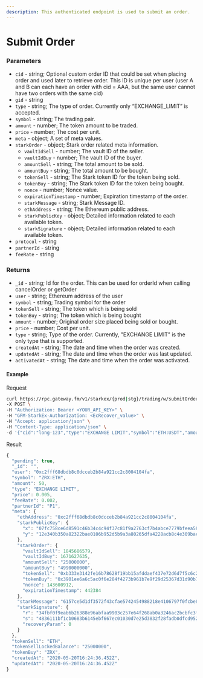 ```yaml
---
description: This authenticated endpoint is used to submit an order.
---
```

# Submit Order

### **Parameters**
* `cid` - string; Optional custom order ID that could be set when placing order and used later to retrieve order. This ID is unique per user (user A and B can each have an order with cid = AAA, but the same user cannot have two orders with the same cid)
* `gid` - string
* `type` - string; The type of order. Currently only “EXCHANGE_LIMIT” is accepted.
* `symbol` - string; The trading pair.
* `amount` - number; The token amount to be traded.
* `price` - number; The cost per unit.
* `meta` - object; A set of meta values.
* `starkOrder` - object; Stark order related meta information.
  * `vaultIdSell` - number; The vault ID of the seller.
  * `vaultIdBuy` - number; The vault ID of the buyer.
  * `amountSell` - string; The total amount to be sold.
  * `amountBuy` - string; The total amount to be bought.
  * `tokenSell` - string; The Stark token ID for the token being sold.   
  * `tokenBuy` - string; The Stark token ID for the token being bought.   
  * `nonce` - number; Nonce value.
  * `expirationTimestamp` - number; Expiration timestamp of the order.
  * `starkMessage` - string; Stark Message ID.
  * `ethAddress` - string; The Ethereum public address.
  * `starkPublicKey` - object; Detailed information related to each available token.
  * `starkSignature`  - object; Detailed information related to each available token.
* `protocol` - string
* `partnerId` - string
* `feeRate` - string

### **Returns**
* `_id` - string; Id for the order. This can be used for orderId when calling cancelOrder or getOrder
* `user` - string; Ethereum address of the user
* `symbol` - string; Trading symbol for the order
* `tokenSell` - string;  The token which is being sold
* `tokenBuy` - string; The token which is being bought
* `amount` - number; Original order size placed being sold or bought.
* `price` - number; Cost per unit.
* `type` - string; Type of the order. Currently, "EXCHANGE LIMIT" is the only type that is supported.
* `createdAt` - string; The date and time when the order was created.
* `updatedAt` - string; The date and time when the order was last updated.
* `activatedAt` - string; The date and time when the order was activated.

#### **Example**

Request

```bash
curl https://rpc.gateway.fm/v1/starkex/{prod|stg}/trading/w/submitOrder \
-X POST \
-H "Authorization: Bearer <YOUR_API_KEY>" \
-H "GFM-StarkEx-Authorization: <EcRecover_value>" \
-H "Accept: application/json" \
-H "Content-Type: application/json" \
-d '{"cid":"long-123","type":"EXCHANGE LIMIT","symbol":"ETH:USDT","amount":0.1,"price":1000,"meta":{"starkOrder":{"vaultIdSell":1000002,"vaultIdBuy":1000001,"amountSell":"97400000","amountBuy":"100000000000000000","tokenSell":"0x2","tokenBuy":"0x1","nonce":0,"expirationTimestamp":438947},"starkMessage":"597f31e19f2273413833ed1408edd7a2c60e9f82422852a1be7d11049be3268","ethAddress":"0x341E46a49F15785373edE443Df0220DEa6a41Bbc","starkPublicKey":{"x":"6d840e6d0ecfcbcfa83c0f704439e16c69383d93f51427feb9a4f2d21fbe075","y":"58f7ce5eb6eb5bd24f70394622b1f4d2c54ebca317a3e61bf9f349dccf166cf"},"starkSignature":{"r":"5d14357fcf8f489218de0855267c6f64bc463135debf62680ad796e63cd6d3b","s":"786ab874d91e3a5871134955fcb768914754760a0ada326af67f758f32819cf","recoveryParam":0}},"feeRate":0.1}' '
```


Result

```javascript
{
  "pending": true,
  "_id": "",
  "user": "0xc2fff68dbdb8c0dcceb2b84a921cc2c8004104fa",
  "symbol": "ZRX:ETH",
  "amount": 50,
  "type": "EXCHANGE LIMIT",
  "price": 0.005,
  "feeRate": 0.002,
  "partnerId": "P1",
  "meta": {
    "ethAddress": "0xc2fff68dbdb8c0dcceb2b84a921cc2c8004104fa",
    "starkPublicKey": {
      "x": "07fc758ce6d8591c46b34c4c94f37c81f9a2763cf7b4abce7779bfeea582a754",
      "y": "12e340b350a82322bae0106b952d5b9a3a80265dfa4228acb8c4e309bacd826"
    },
    "starkOrder": {
      "vaultIdSell": 1845686579,
      "vaultIdBuy": 1671627635,
      "amountSell": "25000000",
      "amountBuy": "4990000000",
      "tokenSell": "0xb333e3142fe16b78628f19bb15afddaef437e72d6d7f5c6c20c6801a27fba6",
      "tokenBuy": "0x3901ee6a6c5ac0f6e284f4273b961b7e9f29d25367d31d90b75820473a202f7",
      "nonce": 143600912,
      "expirationTimestamp": 442384
    },
    "starkMessage": "6157ce5d1df3572f43cfae5742454988218e4106797f0fcbe820a984215803e",
    "starkSignature": {
      "r": "34fbf0f9eab6b26388e96abfaa9903c257e64f268ab0a3246ac2bcbfc3f5154",
      "s": "4836111bf1cb0683b6145ebf667ec01030d7e25d3832f28fadb0dfcd9522b43",
      "recoveryParam": 0
    }
  },
  "tokenSell": "ETH",
  "tokenSellLockedBalance": "25000000",
  "tokenBuy": "ZRX",
  "createdAt": "2020-05-20T16:24:36.452Z",
  "updatedAt": "2020-05-20T16:24:36.452Z"
}
```
